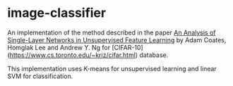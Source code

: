 # image-classifier
An implementation of the method described in the paper [An Analysis of Single-Layer Networks in Unsupervised Feature Learning](http://proceedings.mlr.press/v15/coates11a/coates11a.pdf) by Adam Coates, Homglak Lee and Andrew Y. Ng for [CIFAR-10] (https://www.cs.toronto.edu/~kriz/cifar.html) database.

This implementation uses K-means for unsupervised learning and linear SVM for classification.
